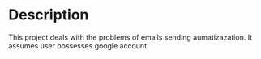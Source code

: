 # Description

This project deals with the problems of emails sending aumatizazation. It assumes user possesses google account
